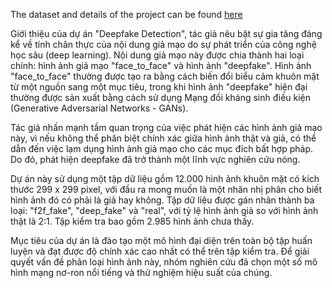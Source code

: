The dataset and details of the project can be found [here](https://www.kaggle.com/c/cs4487-course-project/overview)

Giới thiệu của dự án "Deepfake Detection", tác giả nêu bật sự gia tăng đáng kể về tính chân thực của nội dung giả mạo do sự phát triển của công nghệ học sâu (deep learning). Nội dung giả mạo này được chia thành hai loại chính: hình ảnh giả mạo "face_to_face" và hình ảnh "deepfake". Hình ảnh "face_to_face" thường được tạo ra bằng cách biến đổi biểu cảm khuôn mặt từ một nguồn sang một mục tiêu, trong khi hình ảnh "deepfake" hiện đại thường được sản xuất bằng cách sử dụng Mạng đối kháng sinh điều kiện (Generative Adversarial Networks - GANs).

Tác giả nhấn mạnh tầm quan trọng của việc phát hiện các hình ảnh giả mạo này, vì nếu không thể phân biệt chính xác giữa hình ảnh thật và giả, có thể dẫn đến việc lạm dụng hình ảnh giả mạo cho các mục đích bất hợp pháp. Do đó, phát hiện deepfake đã trở thành một lĩnh vực nghiên cứu nóng.

Dự án này sử dụng một tập dữ liệu gồm 12.000 hình ảnh khuôn mặt có kích thước 299 x 299 pixel, với đầu ra mong muốn là một nhãn nhị phân cho biết hình ảnh đó có phải là giả hay không. Tập dữ liệu được gán nhãn thành ba loại: "f2f_fake", "deep_fake" và "real", với tỷ lệ hình ảnh giả so với hình ảnh thật là 2:1. Tập kiểm tra bao gồm 2.985 hình ảnh chưa thấy.

Mục tiêu của dự án là đào tạo một mô hình đại diện trên toàn bộ tập huấn luyện và đạt được độ chính xác cao nhất có thể trên tập kiểm tra. Để giải quyết vấn đề phân loại hình ảnh này, nhóm nghiên cứu đã chọn một số mô hình mạng nơ-ron nổi tiếng và thử nghiệm hiệu suất của chúng.